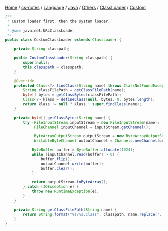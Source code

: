 [Home](https://mengxianbin.github.io) /
[cs-notes](https://mengxianbin.github.io/cs-notes/content) /
[Language](https://mengxianbin.github.io/cs-notes/content/Language) /
[Java](https://mengxianbin.github.io/cs-notes/content/Language/Java) /
[Others](https://mengxianbin.github.io/cs-notes/content/Language/Java/Others) /
[ClassLoader](https://mengxianbin.github.io/cs-notes/content/Language/Java/Others/ClassLoader) /
[Custom](https://mengxianbin.github.io/cs-notes/content/Language/Java/Others/ClassLoader/Custom)

```java
/**
 * Custom loader first, then the system loader.
 * 
 * @see java.net.URLClassLoader
 */
public class CostomClassLoader extends ClassLoader {

    private String classpath;

    public CostomClassLoader(String classpath) {
        super(null);
        this.classpath = classpath;
    }

    @Override
    protected Class<?> findClass(String name) throws ClassNotFoundException {
        String classFilePath = getClassFilePath(name);
        byte[] bytes = getClassBytes(classFilePath);
        Class<?> klass = defineClass(null, bytes, 0, bytes.length);
        return klass != null ? klass : super.findClass(name);
    }

    private byte[] getClassBytes(String name) {
        try (FileInputStream inputStream = new FileInputStream(name);
             FileChannel inputChannel = inputStream.getChannel();

             ByteArrayOutputStream outputStream = new ByteArrayOutputStream();
             WritableByteChannel outputChannel = Channels.newChannel(outputStream)) {

            ByteBuffer buffer = ByteBuffer.allocate(1024);
            while (inputChannel.read(buffer) > 0) {
                buffer.flip();
                outputChannel.write(buffer);
                buffer.clear();
            }

            return outputStream.toByteArray();
        } catch (IOException e) {
            throw new RuntimeException(e);
        }
    }

    private String getClassFilePath(String name) {
        return String.format("%s/%s.class", classpath, name.replace('.', '/'));
    }
}
```

